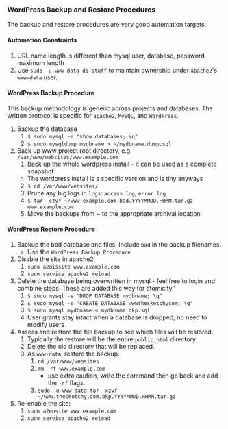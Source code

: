 ### WordPress Backup and Restore Procedures

The backup and restore procedures are very good automation targets.

#### Automation Constraints

1. URL name length is different than mysql user, database, password maximum length
2. Use `sudo -u www-data do-stuff` to maintain ownership under `apache2`'s `www-data` user.


#### WordPress Backup Procedure

This backup methodology is generic across projects and databases. The written protocol is specific for `apache2`, `MySQL`, and `WordPress`.

1. Backup the database
    1. `$ sudo mysql -e "show databases; \q"`
    2. `$ sudo mysqldump mydbname > ~/mydbname.dump.sql`
2. Back up www project root directory, e.g. `/var/www/websites/www.example.com`
    1. Back up the whole wordpress install - it can be used as a complete snapshot
      - The wordpress install is a specific version and is tiny anyways
    2. `$ cd /var/www/websites/`
    3. Prune any big logs in `logs`: `access.log`, `error.log`
    4. `$ tar -czvf ~/www.example.com.bad.YYYYMMDD.HHMM.tar.gz www.example.com`
    5. Move the backups from ~ to the appropriate archival location


#### WordPress Restore Procedure

1. Backup the bad database and files. Include `bad` in the backup filenames.
    - Use the `WordPress Backup Procedure`
2. Disable the site in apache2 
    1. `sudo a2dissite www.example.com`
    2. `sudo service apache2 reload`
3. Delete the database being overwritten in mysql - feel free to login and combine steps. These are added this way for atomicity."
    1. `$ sudo mysql -e "DROP DATABASE mydbname; \q"`
    2. `$ sudo mysql -e "CREATE DATABASE wwwthesketchycom; \q"`
    3. `$ sudo mysql mydbname < mydbname.bkp.sql`
    4. User grants stay intact when a database is dropped; no need to modify users 
4. Assess and restore the file backup to see which files will be restored.
    1. Typically the restore will be the entire `public_html` directory
    2. Delete the old directory that will be replaced.
    3. As `www-data`, restore the backup.
        1. `cd /var/www/websites`
        2. `rm -rf www.example.com`
            - use extra caution, write the command then go back and add the `-rf` flags.
        3. `sudo -u www-data tar -xzvf ~/www.thesketchy.com.bkp.YYYYMMDD.HHMM.tar.gz`
5. Re-enable the site:
    1. `sudo a2ensite www.example.com`
    2. `sudo service apache2 reload`

